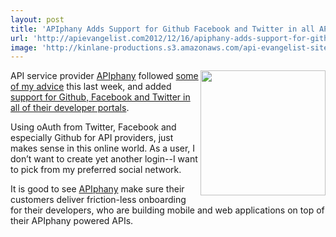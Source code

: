 ```yaml
---
layout: post
title: 'APIphany Adds Support for Github Facebook and Twitter in all API Developer Portals'
url: 'http://apievangelist.com2012/12/16/apiphany-adds-support-for-github-facebook-and-twitter-in-all-api-developer-portals/'
image: 'http://kinlane-productions.s3.amazonaws.com/api-evangelist-site/blog/apiphany-developer-login.png'
---
```



<p>
     <a title="APIphany" href="http://apiphany.com/"><img src="https://s3.amazonaws.com/kinlane-productions/api-service-providers/apiphany/apiphany-developer-login.png"  width="200" align="right" /></a>
</p>
<p>
     API service provider <a title="APIphany" href="http://apiphany.com/">APIphany</a> followed <a title="some of my advice" href="http://apievangelist.com/2012/10/29/api-developer-login-using-github/">some of my advice</a> this last week, and added <a title="support for Github, Facebook and Twitter in all of their developer portals" href="http://apiphany.com/blog/support-for-github-facebook-and-twitter-accounts-in-our-developer-portals">support for Github, Facebook and Twitter in all of their developer portals</a>.
</p>
<p>
     Using oAuth from Twitter, Facebook and especially Github for API providers, just makes sense in this online world. As a user, I don’t want to create yet another login--I want to pick from my preferred social network.
</p>
<p>
     It is good to see <a title="APIphany" href="http://apiphany.com/">APIphany</a> make sure their customers deliver friction-less onboarding for their developers, who are building mobile and web applications on top of their APIphany powered APIs.
</p>
